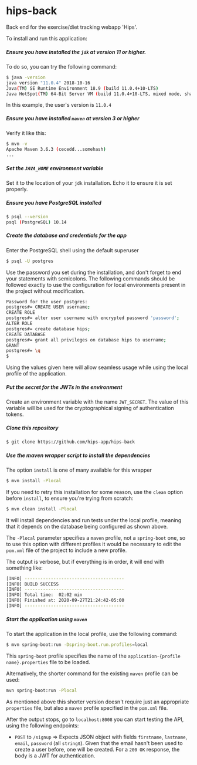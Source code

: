 # hips-back
Back end for the exercise/diet tracking webapp 'Hips'.

To install and run this application:
 ##### Ensure you have installed the `jdk` at version 11 or higher.
 To do so, you can try the following command:
```sh
$ java -version
java version "11.0.4" 2018-10-16
Java(TM) SE Runtime Environment 18.9 (build 11.0.4+10-LTS)
Java HotSpot(TM) 64-Bit Server VM (build 11.0.4+10-LTS, mixed mode, sharing)
```
In this example, the user's version is `11.0.4`

##### Ensure you have installed `maven` at version 3 or higher
Verify it like this:
```sh
$ mvn -v
Apache Maven 3.6.3 (cecedd...somehash)
...
```
##### Set the `JAVA_HOME` environment variable

Set it to the location of your `jdk` installation. Echo it to ensure it is set properly.
##### Ensure you have PostgreSQL installed 
```sh
$ psql --version
psql (PostgreSQL) 10.14
```
##### Create the database and credentials for the app

Enter the PostgreSQL shell using the default superuser
```sh
$ psql -U postgres
```
Use the password you set during the installation, and don't forget to end your statements with semicolons.
The following commands should be followed exactly to use the configuration for local environments present in the project without modification.
```sh
Password for the user postgres:
postgres#= CREATE USER username;
CREATE ROLE
postgres#= alter user username with encrypted password 'password';
ALTER ROLE
postgres#= create database hips;
CREATE DATABASE
postgres#= grant all privileges on database hips to username;
GRANT
postgres#= \q
$
```

Using the values given here will allow seamless usage while using the local profile of the application.

##### Put the secret for the JWTs in the environment

Create an environment variable with the name `JWT_SECRET`.
The value of this variable will be used for the cryptographical signing of authentication tokens.

##### Clone this repository

```sh
$ git clone https://github.com/hips-app/hips-back
```
##### Use the maven wrapper script to install the dependencies
The option `install` is one of many available for this wrapper
```sh
$ mvn install -Plocal
```
If you need to retry this installation for some reason, use the `clean` option before `install`, to ensure you're trying from scratch:
```sh
$ mvn clean install -Plocal
```
It will install dependencies and run tests under the local profile, meaning that it depends on the database being configured as shown above.

The `-Plocal` parameter specifies a `maven` profile, not a `spring-boot` one, so to use this option with different profiles it would be necessary to edit the `pom.xml` file of the project to include a new profile.

The output is verbose, but if everything is in order, it will end with something like:
```sh
[INFO] --------------------------------------
[INFO] BUILD SUCCESS
[INFO] --------------------------------------
[INFO] Total time:  02:02 min
[INFO] Finished at: 2020-09-27T21:24:42-05:00
[INFO] --------------------------------------
```
##### Start the application using `maven`
To start the application in the local profile, use the following command:
```sh
$ mvn spring-boot:run -Dspring-boot.run.profiles=local
```
This `spring-boot` profile specifies the name of the `application-{profile name}.properties` file to be loaded.

Alternatively, the shorter command for the existing `maven` profile can be used:
```sh
mvn spring-boot:run -Plocal
```
As mentioned above this shorter version doesn't require just an appropriate `properties` file, but also a `maven` profile specified in the `pom.xml` file.

After the output stops, go to `localhost:8008` you can start testing the API, using the following endpoints:

- `POST` to `/signup` => Expects JSON object with fields `firstname`, `lastname`, `email`, `password` (all `string`s). Given that the email hasn't been used to create a user before, one will be created. For a `200 OK` response, the body is a JWT for authentication.